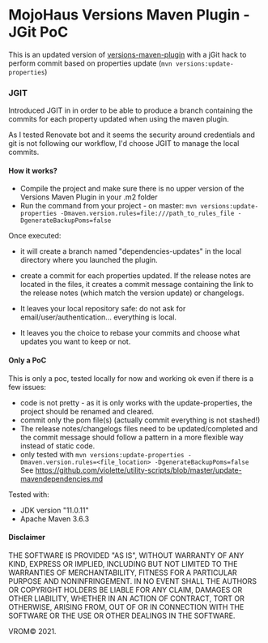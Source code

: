 # MojoHaus Versions Maven Plugin - JGit PoC

This is an updated version of [versions-maven-plugin](http://www.mojohaus.org/versions-maven-plugin/)
with a jGit hack to perform commit based on properties update (`mvn versions:update-properties`)
 
 
### JGIT

Introduced JGIT in in order to be able to produce a branch containing the commits for each property updated when using the maven plugin.

As I tested Renovate bot and it seems the security around credentials and git is not following our workflow,
I'd choose JGIT to manage the local commits.

#### How it works?

- Compile the project and make sure there is no upper version of the Versions Maven Plugin in your .m2 folder
- Run the command from your project - on master:
`mvn versions:update-properties -Dmaven.version.rules=file:///path_to_rules_file -DgenerateBackupPoms=false`

Once executed:
- it will create a branch named "dependencies-updates" in the local directory where you launched the plugin.
- create a commit for each properties updated. If the release notes are located in the files, it creates a commit message containing the link to the release notes (which match the version update) or changelogs.


- It leaves your local repository safe: do not ask for email/user/authentication... everything is local.
- It leaves you the choice to rebase your commits and choose what updates you want to keep or not.

#### Only a PoC

This is only a poc, tested locally for now and working ok even if there is a few issues:
- code is not pretty - as it is only works with the update-properties, the project should be renamed and cleared.
- commit only the pom file(s) (actually commit everything is not stashed!)
- The release notes/changelogs files need to be updated/completed and the commit message should follow a pattern in a more flexible way instead of static code.
- only tested with `mvn versions:update-properties -Dmaven.version.rules=<file_location> -DgenerateBackupPoms=false`
See https://github.com/violette/utility-scripts/blob/master/update-mavendependencies.md

Tested with:
- JDK version "11.0.11"
- Apache Maven 3.6.3


#### Disclaimer
THE SOFTWARE IS PROVIDED "AS IS", WITHOUT WARRANTY OF ANY KIND, EXPRESS OR IMPLIED, INCLUDING BUT NOT LIMITED TO THE WARRANTIES OF MERCHANTABILITY, FITNESS FOR A PARTICULAR PURPOSE AND NONINFRINGEMENT. IN NO EVENT SHALL THE AUTHORS OR COPYRIGHT HOLDERS BE LIABLE FOR ANY CLAIM, DAMAGES OR OTHER LIABILITY, WHETHER IN AN ACTION OF CONTRACT, TORT OR OTHERWISE, ARISING FROM, OUT OF OR IN CONNECTION WITH THE SOFTWARE OR THE USE OR OTHER DEALINGS IN THE SOFTWARE.

VROM© 2021.
